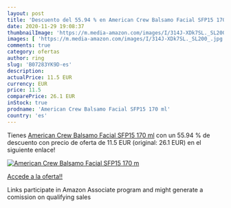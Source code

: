 ```yaml
---
layout: post
title: 'Descuento del 55.94 % en American Crew Balsamo Facial SFP15 170 m'
date: 2020-11-29 19:08:37
thumbnailImage: 'https://m.media-amazon.com/images/I/314J-XDk7SL._SL200_.jpg'
images: [ 'https://m.media-amazon.com/images/I/314J-XDk7SL._SL200_.jpg' ]
comments: true
category: ofertas
author: ring
slug: 'B07283YK9D-es'
description:
actualPrice: 11.5 EUR
currency: EUR
price: 11.5
comparePrice: 26.1 EUR
inStock: true
prodname: 'American Crew Balsamo Facial SFP15 170 ml'
country: 'es'
---
```


Tienes [American Crew Balsamo Facial SFP15 170 ml](https://www.amazon.es/dp/B07283YK9D/?tag=tolees-21) con un 55.94 % de descuento con precio de oferta de 11.5 EUR (original: 26.1 EUR) en el siguiente enlace!

[![American Crew Balsamo Facial SFP15 170 m](https://m.media-amazon.com/images/I/314J-XDk7SL._SL200_.jpg)](https://www.amazon.es/dp/B07283YK9D/?tag=tolees-21)

[Accede a la oferta!!](https://www.amazon.es/dp/B07283YK9D/?tag=tolees-21)

Links participate in Amazon Associate program and might generate a comission on qualifying sales


